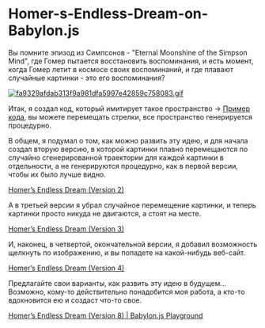 # Homer-s-Endless-Dream-on-Babylon.js

Вы помните эпизод из Симпсонов - "Eternal Moonshine of the Simpson Mind", где Гомер пытается восстановить воспоминания, и есть момент, когда Гомер летит в космосе своих воспоминаний, и где плавают случайные картинки - это его воспоминания?

[![fa9329afdab313f9a981dfa5997e42859c758083.gif](https://i.postimg.cc/8CqNsB7w/fa9329afdab313f9a981dfa5997e42859c758083.gif)](https://postimg.cc/94tvn9tq)

Итак, я создал код, который имитирует такое пространство → [Пример кода](https://playground.babylonjs.com/#U818KZ), вы можете перемещать стрелки, все пространство генерируется процедурно.

В общем, я подумал о том, как можно развить эту идею, и для начала создал вторую версию, в которой картинки плавно перемещаются по случайно сгенерированной траектории для каждой картинки в отдельности, а не генерируются процедурно, как в первой версии, чтобы их было лучше видно.

[Homer’s Endless Dream (Version 2)](https://playground.babylonjs.com/#1EBAGF)

А в третьей версии я убрал случайное перемещение картинки, и теперь картинки просто никуда не двигаются, а стоят на месте.

[Homer’s Endless Dream (Version 3)](https://playground.babylonjs.com/#J18V6U)

И, наконец, в четвертой, окончательной версии, я добавил возможность щелкнуть по изображению, и вы попадете на какой-нибудь веб-сайт.

[Homer’s Endless Dream (Version 4)](https://playground.babylonjs.com/#535BM8)

Предлагайте свои варианты, как развить эту идею в будущем… Возможно, кому-то действительно понадобится моя работа, а кто-то вдохновится ею и создаст что-то свое.

[Homer’s Endless Dream (Version 8) | Babylon.js Playground](https://playground.babylonjs.com/#JXU2O0)
